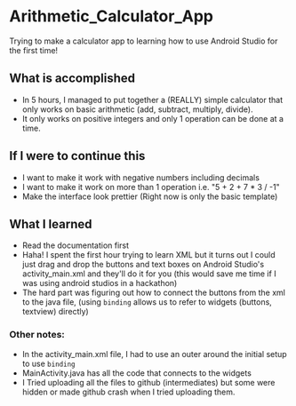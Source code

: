 # Arithmetic_Calculator_App
Trying to make a calculator app to learning how to use Android Studio for the first time!

## What is accomplished
* In 5 hours, I managed to put together a (REALLY) simple calculator that only works on basic arithmetic (add, subtract, multiply, divide). 
* It only works on positive integers and only 1 operation can be done at a time.

## If I were to continue this
* I want to make it work with negative numbers including decimals
* I want to make it work on more than 1 operation i.e. "5 + 2 + 7 * 3 / -1"
* Make the interface look prettier (Right now is only the basic template)

## What I learned
* Read the documentation first
* Haha! I spent the first hour trying to learn XML but it turns out I could just drag and drop the buttons and text boxes on Android Studio's activity_main.xml and they'll do it for you (this would save me time if I was using android studios in a hackathon)
* The hard part was figuring out how to connect the buttons from the xml to the java file, (using `binding` allows us to refer to widgets (buttons, textview) directly) 

### Other notes:
* In the activity_main.xml file, I had to use an outer <tag> </tag> around the initial setup to use `binding`
* MainActivity.java has all the code that connects to the widgets
* I Tried uploading all the files to github (intermediates) but some were hidden or made github crash when I tried uploading them.
